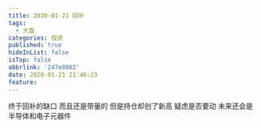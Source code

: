 ```yaml
---
title: 2020-01-21 回补
tags:
  - 大盘
categories: 投资
published: true
hideInList: false
isTop: false
abbrlink: '247e0982'
date: 2020-01-21 21:46:23
feature:
---
```

终于回补的缺口
而且还是带量的
但是持仓却创了新高
疑虑是否要动
未来还会是半导体和电子元器件
<!-- more -->
